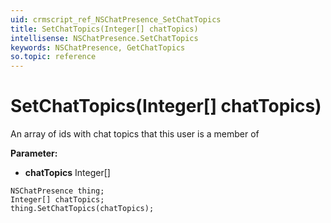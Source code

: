 ```yaml
---
uid: crmscript_ref_NSChatPresence_SetChatTopics
title: SetChatTopics(Integer[] chatTopics)
intellisense: NSChatPresence.SetChatTopics
keywords: NSChatPresence, GetChatTopics
so.topic: reference
---
```


# SetChatTopics(Integer[] chatTopics)

An array of ids with chat topics that this user is a member of

**Parameter:** 
 - **chatTopics** Integer[]

```crmscript
NSChatPresence thing;
Integer[] chatTopics;
thing.SetChatTopics(chatTopics);
```

